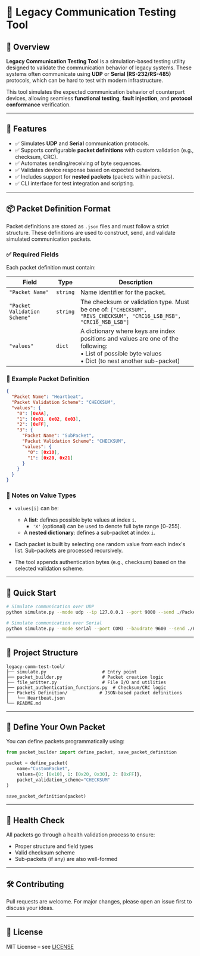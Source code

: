 # 🧪 Legacy Communication Testing Tool

## 📌 Overview

**Legacy Communication Testing Tool** is a simulation-based testing utility designed to validate the communication behavior of legacy systems. These systems often communicate using **UDP** or **Serial (RS-232/RS-485)** protocols, which can be hard to test with modern infrastructure.

This tool simulates the expected communication behavior of counterpart devices, allowing seamless **functional testing**, **fault injection**, and **protocol conformance** verification.

---

## 🎯 Features

- ✅ Simulates **UDP** and **Serial** communication protocols.
- ✅ Supports configurable **packet definitions** with custom validation (e.g., checksum, CRC).
- ✅ Automates sending/receiving of byte sequences.
- ✅ Validates device response based on expected behaviors.
- ✅ Includes support for **nested packets** (packets within packets).
- ✅ CLI interface for test integration and scripting.

---

## 📦 Packet Definition Format

Packet definitions are stored as `.json` files and must follow a strict structure. These definitions are used to construct, send, and validate simulated communication packets.

### ✅ Required Fields

Each packet definition must contain:

| Field | Type | Description |
|-------|------|-------------|
| `"Packet Name"` | `string` | Name identifier for the packet. |
| `"Packet Validation Scheme"` | `string` | The checksum or validation type. Must be one of: `["CHECKSUM", "REVS_CHECKSUM", "CRC16_LSB_MSB", "CRC16_MSB_LSB"]` |
| `"values"` | `dict` | A dictionary where keys are index positions and values are one of the following: <br> • List of possible byte values <br> • Dict (to nest another sub-packet) |

### 📌 Example Packet Definition

```json
{
  "Packet Name": "Heartbeat",
  "Packet Validation Scheme": "CHECKSUM",
  "values": {
    "0": [0xAA],
    "1": [0x01, 0x02, 0x03],
    "2": [0xFF],
    "3": {
      "Packet Name": "SubPacket",
      "Packet Validation Scheme": "CHECKSUM",
      "values": {
        "0": [0x10],
        "1": [0x20, 0x21]
      }
    }
  }
}
```

### 🔎 Notes on Value Types

- `values[i]` can be:
  - A **list**: defines possible byte values at index `i`.
    - `'X'` (optional) can be used to denote full byte range [0–255].
  - A **nested dictionary**: defines a sub-packet at index `i`.

- Each packet is built by selecting one random value from each index's list. Sub-packets are processed recursively.

- The tool appends authentication bytes (e.g., checksum) based on the selected validation scheme.

---

## 🚀 Quick Start

```bash
# Simulate communication over UDP
python simulate.py --mode udp --ip 127.0.0.1 --port 9000 --send ./Packets\ Definition/Heartbeat.json

# Simulate communication over Serial
python simulate.py --mode serial --port COM3 --baudrate 9600 --send ./Packets\ Definition/Heartbeat.json
```

---

## 📂 Project Structure

```
legacy-comm-test-tool/
├── simulate.py                     # Entry point
├── packet_builder.py               # Packet creation logic
├── file_writter.py                 # File I/O and utilities
├── packet_authentication_functions.py  # Checksum/CRC logic
├── Packets Definition/            # JSON-based packet definitions
│   └── Heartbeat.json
└── README.md
```

---

## 🔄 Define Your Own Packet

You can define packets programmatically using:

```python
from packet_builder import define_packet, save_packet_definition

packet = define_packet(
    name="CustomPacket",
    values={0: [0x10], 1: [0x20, 0x30], 2: [0xFF]},
    packet_validation_scheme="CHECKSUM"
)

save_packet_definition(packet)
```

---

## 🧪 Health Check

All packets go through a health validation process to ensure:
- Proper structure and field types
- Valid checksum scheme
- Sub-packets (if any) are also well-formed

---

## 🛠 Contributing

Pull requests are welcome. For major changes, please open an issue first to discuss your ideas.

---

## 📄 License

MIT License – see [LICENSE](LICENSE)
